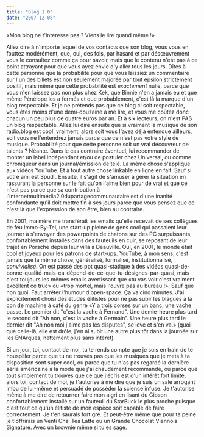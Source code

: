 ```yaml
---
title: "Blog 1.0"
date: "2007-12-08"
---
```


«Mon blog ne t'interesse pas ? Viens le lire quand même !»

Allez dire à n'importe lequel de vos contacts que son blog, vous vous en fouttez modérément, que, oui, des fois, par hasard et par désœuvrement vous le consultez comme ça pour savoir, mais que le contenu n'est pas à ce point attrayant pour que vous ayez envie d'y aller tous les jours. Dîtes à cette personne que la probabilité pour que vous laissiez un commentaire sur l'un des billets est non seulement majorée par tout epsilon strictement positif, mais même que cette probabilité est _exactement_ nulle, parce que vous n'en laissez pas non plus chez Kek, que Binnie n'en a jamais eu et que même Pénélope les a fermés et que probablement, c'est là la marque d'un blog respectable. Et je ne prétends pas que ce blog ci soit respectable, vous êtes moins d'une demi-douzaine à me lire, et vous me coûtez donc chacun un peu plus de quatre euros par an. Et à six lecteurs, on n'est PAS un blog respectable. Allez lui dire ensuite que si vraiment la musique de son radio.blog est cool, vraiment, alors soit vous l'avez déjà entendue ailleurs, soit vous ne l'entendrez jamais parce que ce n'est pas votre style de musique. Probabilité pour que cette personne soit un vrai découvreur de talents ? Néante. Dans le cas contraire éventuel, lui recommander de monter un label indépendant et/ou de postuler chez Universal, ou comme chroniqueur dans un journal/émission de télé. La même chose s'applique aux vidéos YouTube. Et à tout autre chose linkable en ligne en fait. Sauf si votre ami est Spud´. Ensuite, il s'agit de s'amuser à gérer la situation en rassurant la personne sur le fait qu'on l'aime bien pour de vrai et que ce n'est pas parce que sa contribution à l'internetmultimédia2.0dupartagecommunautaire est d'une inanité confondante qu'il doit mettre fin à ses jours parce que vous pensez que ce n'est là que l'expression de son être, bien au contraire.

En 2001, ma mère me transférait les emails qu'elle recevait de ses collègues de feu Immo-By-Tel, une start-up pleine de gens cool qui passaient leur journer à s'envoyer des powerpoints de chatons sur des PC surpuissants, confortablement installés dans des fauteuils en cuir, se reposant de leur trajet en Porsche depuis leur villa à Deauville. Oui, en 2001, le monde était cool et joyeux pour les patrons de start-ups. YouTube, à mon sens, c'est jamais que la même chose, généralisé, formalisé, institutionnalisé, _convivialisé_. On est passé des ppt quasi-statique à des vidéos quasi-de-bonne-qualité-mais-ça-dépend-de-ce-que-tu-désignes-par-quasi, mais c'est toujours les mêmes emails avertissant que «tu vas voir c'est vraiment excellent ce truc» ou «trop mortel, mais l'ouvre pas au bureau !». Sauf que non quoi. Faut arrêter l'humour d'open-space. Ça va cinq minutes. J'ai explicitement choisi des études élitistes pour ne pas subir les blagues à la con de machine à café du genre «Y a trois corses sur un banc, une vache passe. Le premier dit "c'est la vache à Fernand". Une demie-heure plus tard le second dit "Ah non, c'est la vache à Germain". Une heure plus tard le dernier dit "Ah non moi j'aime pas les disputes", se lève et s'en va.» (quoi que celle-là, elle est drôle, j'en ai subit une autre plus tôt dans la journée sur les ENArques, nettement plus sans intérêt).

Si un jour, toi, contact de moi, tu te rends compte que je suis en train de te houspiller parce que tu ne trouves pas que les musiques que je mets à ta disposition sont super cool, ou parce que tu n'as pas regardé la dernière série américaine à la mode que j'ai chaudement recommandé, ou parce que tout simplement tu trouves que ce que j'écris est d'un intérêt fort limité, alors toi, contact de moi, je t'autorise à me dire que je suis un sale arrogant imbu de lui-même et persuadé de posséder la science infuse. Je t'autorise même à me dire de retourner faire mon aigri en lisant du Gibson confortablement installé sur un fauteuil du StarBuck le plus proche puisque c'est tout ce qu'un élitiste de mon espèce soit capable de faire correctement. Je t'en saurais fort gré. Et peut-être même que pour ta peine je t'offrirais un Venti Chai Tea Latte ou un Grande Chocolat Viennois Signature. Avec un brownie même si tu es sage.
